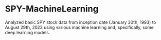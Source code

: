 # SPY-MachineLearning
Analyzed basic SPY stock data from inception date (January 30th, 1993) to August 29th, 2023 using various machine learning and, specifically, some deep learning models. 
